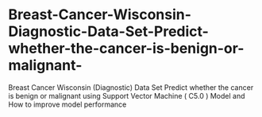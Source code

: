 # Breast-Cancer-Wisconsin-Diagnostic-Data-Set-Predict-whether-the-cancer-is-benign-or-malignant-
Breast Cancer Wisconsin (Diagnostic) Data Set Predict whether the cancer is benign or malignant using Support Vector Machine ( C5.0 ) Model and How to improve model performance
